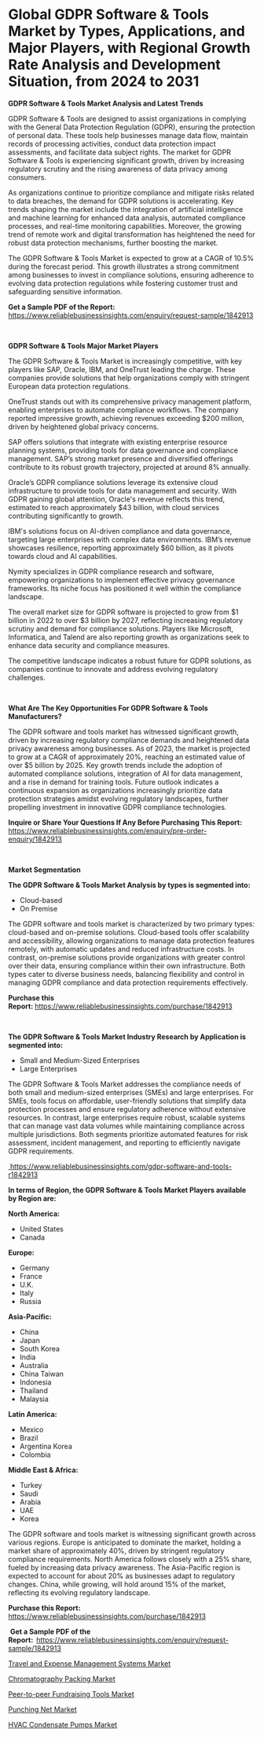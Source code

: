 <p><h1>Global GDPR Software & Tools Market by Types, Applications, and Major Players, with Regional Growth Rate Analysis and Development Situation, from 2024 to 2031</h1></p><p><strong>GDPR Software & Tools Market Analysis and Latest Trends</strong></p>
<p><p>GDPR Software & Tools are designed to assist organizations in complying with the General Data Protection Regulation (GDPR), ensuring the protection of personal data. These tools help businesses manage data flow, maintain records of processing activities, conduct data protection impact assessments, and facilitate data subject rights. The market for GDPR Software & Tools is experiencing significant growth, driven by increasing regulatory scrutiny and the rising awareness of data privacy among consumers.</p><p>As organizations continue to prioritize compliance and mitigate risks related to data breaches, the demand for GDPR solutions is accelerating. Key trends shaping the market include the integration of artificial intelligence and machine learning for enhanced data analysis, automated compliance processes, and real-time monitoring capabilities. Moreover, the growing trend of remote work and digital transformation has heightened the need for robust data protection mechanisms, further boosting the market.</p><p>The GDPR Software & Tools Market is expected to grow at a CAGR of 10.5% during the forecast period. This growth illustrates a strong commitment among businesses to invest in compliance solutions, ensuring adherence to evolving data protection regulations while fostering customer trust and safeguarding sensitive information.</p></p>
<p><strong>Get a Sample PDF of the Report:&nbsp;</strong> <a href="https://www.reliablebusinessinsights.com/enquiry/request-sample/1842913?utm_campaign=39&utm_medium=2&utm_source=Github&utm_content=ia&utm_term=17102024&utm_id=gdpr-software-tools">https://www.reliablebusinessinsights.com/enquiry/request-sample/1842913</a></p>
<p>&nbsp;</p>
<p><strong>GDPR Software & Tools Major Market Players</strong></p>
<p><p>The GDPR Software & Tools Market is increasingly competitive, with key players like SAP, Oracle, IBM, and OneTrust leading the charge. These companies provide solutions that help organizations comply with stringent European data protection regulations. </p><p>OneTrust stands out with its comprehensive privacy management platform, enabling enterprises to automate compliance workflows. The company reported impressive growth, achieving revenues exceeding $200 million, driven by heightened global privacy concerns.</p><p>SAP offers solutions that integrate with existing enterprise resource planning systems, providing tools for data governance and compliance management. SAP’s strong market presence and diversified offerings contribute to its robust growth trajectory, projected at around 8% annually.</p><p>Oracle’s GDPR compliance solutions leverage its extensive cloud infrastructure to provide tools for data management and security. With GDPR gaining global attention, Oracle's revenue reflects this trend, estimated to reach approximately $43 billion, with cloud services contributing significantly to growth.</p><p>IBM's solutions focus on AI-driven compliance and data governance, targeting large enterprises with complex data environments. IBM’s revenue showcases resilience, reporting approximately $60 billion, as it pivots towards cloud and AI capabilities.</p><p>Nymity specializes in GDPR compliance research and software, empowering organizations to implement effective privacy governance frameworks. Its niche focus has positioned it well within the compliance landscape.</p><p>The overall market size for GDPR software is projected to grow from $1 billion in 2022 to over $3 billion by 2027, reflecting increasing regulatory scrutiny and demand for compliance solutions. Players like Microsoft, Informatica, and Talend are also reporting growth as organizations seek to enhance data security and compliance measures.</p><p>The competitive landscape indicates a robust future for GDPR solutions, as companies continue to innovate and address evolving regulatory challenges.</p></p>
<p>&nbsp;</p>
<p><strong>What Are The Key Opportunities For GDPR Software & Tools Manufacturers?</strong></p>
<p><p>The GDPR software and tools market has witnessed significant growth, driven by increasing regulatory compliance demands and heightened data privacy awareness among businesses. As of 2023, the market is projected to grow at a CAGR of approximately 20%, reaching an estimated value of over $5 billion by 2025. Key growth trends include the adoption of automated compliance solutions, integration of AI for data management, and a rise in demand for training tools. Future outlook indicates a continuous expansion as organizations increasingly prioritize data protection strategies amidst evolving regulatory landscapes, further propelling investment in innovative GDPR compliance technologies.</p></p>
<p><strong>Inquire or Share Your Questions If Any Before Purchasing This Report:</strong> <a href="https://www.reliablebusinessinsights.com/enquiry/pre-order-enquiry/1842913?utm_campaign=39&utm_medium=2&utm_source=Github&utm_content=ia&utm_term=17102024&utm_id=gdpr-software-tools">https://www.reliablebusinessinsights.com/enquiry/pre-order-enquiry/1842913</a></p>
<p>&nbsp;</p>
<p><strong>Market Segmentation</strong></p>
<p><strong>The GDPR Software & Tools Market Analysis by types is segmented into:</strong></p>
<p><ul><li>Cloud-based</li><li>On Premise</li></ul></p>
<p><p>The GDPR software and tools market is characterized by two primary types: cloud-based and on-premise solutions. Cloud-based tools offer scalability and accessibility, allowing organizations to manage data protection features remotely, with automatic updates and reduced infrastructure costs. In contrast, on-premise solutions provide organizations with greater control over their data, ensuring compliance within their own infrastructure. Both types cater to diverse business needs, balancing flexibility and control in managing GDPR compliance and data protection requirements effectively.</p></p>
<p><strong>Purchase this Report:&nbsp;</strong><a href="https://www.reliablebusinessinsights.com/purchase/1842913?utm_campaign=39&utm_medium=2&utm_source=Github&utm_content=ia&utm_term=17102024&utm_id=gdpr-software-tools">https://www.reliablebusinessinsights.com/purchase/1842913</a></p>
<p>&nbsp;</p>
<p><strong>The GDPR Software & Tools Market Industry Research by Application is segmented into:</strong></p>
<p><ul><li>Small and Medium-Sized Enterprises</li><li>Large Enterprises</li></ul></p>
<p><p>The GDPR Software & Tools Market addresses the compliance needs of both small and medium-sized enterprises (SMEs) and large enterprises. For SMEs, tools focus on affordable, user-friendly solutions that simplify data protection processes and ensure regulatory adherence without extensive resources. In contrast, large enterprises require robust, scalable systems that can manage vast data volumes while maintaining compliance across multiple jurisdictions. Both segments prioritize automated features for risk assessment, incident management, and reporting to efficiently navigate GDPR requirements.</p></p>
<p><a href="https://www.reliablebusinessinsights.com/gdpr-software-and-tools-r1842913?utm_campaign=39&utm_medium=2&utm_source=Github&utm_content=ia&utm_term=17102024&utm_id=gdpr-software-tools">&nbsp;https://www.reliablebusinessinsights.com/gdpr-software-and-tools-r1842913</a></p>
<p><strong>In terms of Region, the GDPR Software & Tools Market Players available by Region are:</strong></p>
<p>
    <p> <strong> North America: </strong>
        <ul>
            <li>United States</li>
            <li>Canada</li>
        </ul>
        </p> 
    <p> <strong> Europe: </strong>
        <ul>
            <li>Germany</li>
            <li>France</li>
            <li>U.K.</li>
            <li>Italy</li>
            <li>Russia</li>
        </ul>
        </p> 
    <p> <strong> Asia-Pacific: </strong>
        <ul>
            <li>China</li>
            <li>Japan</li>
            <li>South Korea</li>
            <li>India</li>
            <li>Australia</li>
            <li>China Taiwan</li>
            <li>Indonesia</li>
            <li>Thailand</li>
            <li>Malaysia</li>
        </ul>
        </p> 
    <p> <strong> Latin America: </strong>
        <ul>
            <li>Mexico</li>
            <li>Brazil</li>
            <li>Argentina Korea</li>
            <li>Colombia</li>
        </ul>
        </p> 
    <p> <strong> Middle East & Africa: </strong>
        <ul>
            <li>Turkey</li>
            <li>Saudi</li>
            <li>Arabia</li>
            <li>UAE</li>
            <li>Korea</li>
        </ul>
    </p>
    </p>
<p><p>The GDPR software and tools market is witnessing significant growth across various regions. Europe is anticipated to dominate the market, holding a market share of approximately 40%, driven by stringent regulatory compliance requirements. North America follows closely with a 25% share, fueled by increasing data privacy awareness. The Asia-Pacific region is expected to account for about 20% as businesses adapt to regulatory changes. China, while growing, will hold around 15% of the market, reflecting its evolving regulatory landscape.</p></p>
<p><strong>Purchase this Report: </strong><a href="https://www.reliablebusinessinsights.com/purchase/1842913?utm_campaign=39&utm_medium=2&utm_source=Github&utm_content=ia&utm_term=17102024&utm_id=gdpr-software-tools">https://www.reliablebusinessinsights.com/purchase/1842913</a></p>
<p>&nbsp;<strong>Get a Sample PDF of the Report:&nbsp;&nbsp;</strong><a href="https://www.reliablebusinessinsights.com/enquiry/request-sample/1842913?utm_campaign=39&utm_medium=2&utm_source=Github&utm_content=ia&utm_term=17102024&utm_id=gdpr-software-tools">https://www.reliablebusinessinsights.com/enquiry/request-sample/1842913</a></p>
<p><strong></strong></p>
<p><p><a href="https://github.com/hegwervaemeruk/Market-Research-Report-List-1/blob/main/travel-and-expense-management-systems-market.md?utm_campaign=39&utm_medium=2&utm_source=Github&utm_content=ia&utm_term=17102024&utm_id=gdpr-software-tools">Travel and Expense Management Systems Market</a></p><p><a href="https://www.linkedin.com/pulse/digital-transformation-chromatography-packing-industry-market-sfane?utm_campaign=39&utm_medium=2&utm_source=Github&utm_content=ia&utm_term=17102024&utm_id=gdpr-software-tools">Chromatography Packing Market</a></p><p><a href="https://github.com/daltondngelvin/Market-Research-Report-List-1/blob/main/peer-to-peer-fundraising-tools-market.md?utm_campaign=39&utm_medium=2&utm_source=Github&utm_content=ia&utm_term=17102024&utm_id=gdpr-software-tools">Peer-to-peer Fundraising Tools Market</a></p><p><a href="https://www.linkedin.com/pulse/punching-net-market-refracting-trends-consumer-behaviors-2024-2031-22e7e?utm_campaign=39&utm_medium=2&utm_source=Github&utm_content=ia&utm_term=17102024&utm_id=gdpr-software-tools">Punching Net Market</a></p><p><a href="https://issuu.com/reportprime-2/docs/hvac-condensate-pumps-market-size-2_222706c43e891a?utm_campaign=39&utm_medium=2&utm_source=Github&utm_content=ia&utm_term=17102024&utm_id=gdpr-software-tools">HVAC Condensate Pumps Market</a></p></p>
